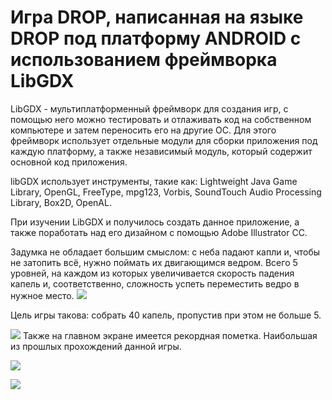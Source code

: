 <h1> Игра DROP, написанная на языке DROP под платформу ANDROID с использованием фреймворка LibGDX </h1>

LibGDX - мультиплатформенный фреймворк для создания игр, с помощью него можно тестировать и отлаживать код на 
собственном компьютере и затем переносить его на другие ОС. Для этого фреймворк использует отдельные модули
для сборки приложения под каждую платформу, а также независимый модуль, который содержит основной код приложения.

libGDX использует инструменты, такие как: Lightweight Java Game Library, OpenGL, FreeType, mpg123, Vorbis, 
SoundTouch Audio Processing Library, Box2D, OpenAL.

При изучении LibGDX и получилось создать данное приложение, а также поработать над его дизайном с помощью Adobe
Illustrator CC.

Задумка не обладает большим смыслом: с неба падают капли и, чтобы не затопить всё, нужно поймать их двигающимся
ведром. Всего 5 уровней, на каждом из которых увеличивается скорость падения капель и, соответственно, сложность
успеть переместить ведро в нужное место. 
![](https://github.com/Anastasiya1405/projectJava/raw/master/3.png)
 
Цель игры такова: собрать 40 капель, пропустив при этом не больше 5.

![](https://github.com/Anastasiya1405/projectJava/raw/master/2.png)
Также на главном экране имеется рекордная пометка. Наибольшая из прошлых прохождений данной игры.

![](https://github.com/Anastasiya1405/projectJava/raw/master/1.png)

![](https://github.com/Anastasiya1405/projectJava/raw/master/4.png)
